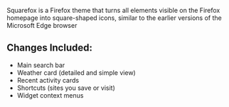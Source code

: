 Squarefox is a Firefox theme that turns all elements visible on the Firefox homepage into square-shaped icons, similar to the earlier versions of the Microsoft Edge browser

## Changes Included:
- Main search bar
- Weather card (detailed and simple view)
- Recent activity cards
- Shortcuts (sites you save or visit)
- Widget context menus
